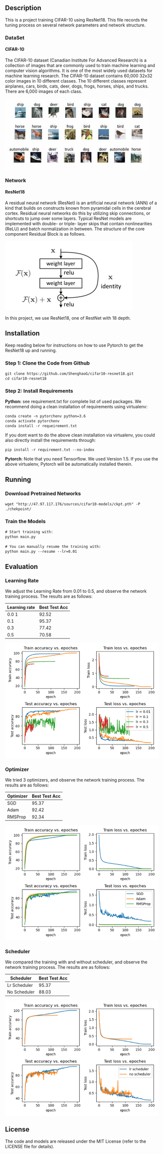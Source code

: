 
## Description
This is a project training CIFAR-10 using ResNet18. This file records the tuning process on several network parameters and network structure.

### DataSet
#### CIFAR-10
The CIFAR-10 dataset (Canadian Institute For Advanced Research) is a collection of images that are commonly used to train machine learning and computer vision algorithms. It is one of the most widely used datasets for machine learning research. The CIFAR-10 dataset contains 60,000 32x32 color images in 10 different classes. The 10 different classes represent airplanes, cars, birds, cats, deer, dogs, frogs, horses, ships, and trucks. There are 6,000 images of each class.

![images](images/CIFAR-10.jfif)

### Network
#### ResNet18
A residual neural network (ResNet) is an artificial neural network (ANN) of a kind that builds on constructs known from pyramidal cells in the cerebral cortex. Residual neural networks do this by utilizing skip connections, or shortcuts to jump over some layers. Typical ResNet models are implemented with double- or triple- layer skips that contain nonlinearities (ReLU) and batch normalization in between. The structure of the core component Residual Block is as follows.

![images](images/Residual_Block.png)

In this project, we use ResNet18, one of RestNet with 18 depth.

## Installation

Keep reading below for instructions on how to use Pytorch to get the ResNet18 up and running.

### Step 1: Clone the Code from Github
```shell
git clone https://github.com/ShenghaoG/cifar10-resnet18.git
cd cifar10-resnet18
```

### Step 2: Install Requirements
**Python:** see requirement.txt for complete list of used packages. We recommend doing a clean installation of requirements using virtualenv:

```shell
conda create -n pytorchenv python=3.6
conda activate pytorchenv
conda install -r requeirement.txt
```
If you dont want to do the above clean installation via virtualenv, you could also directly install the requirements through:
```shell
pip install -r requirement.txt --no-index
```
**Pytorch**: Note that you need Tensorflow. We used Version 1.5. If you use the above virtualenv, Pytorch will be automatically installed therein.

## Running

### Download Pretrained Networks
```shell
wget "http://47.97.117.176/sources/cifar10-models/ckpt.pth" -P ./chekpoint/
```

### Train the Models
```shell
# Start training with: 
python main.py

# You can manually resume the training with: 
python main.py --resume --lr=0.01
```

## Evaluation
### Learning Rate
We adjust the Learning Rate from 0.01 to 0.5, and observe the network training process. The results are as follows:

| Learning rate | Best Test Acc |
| ---- | ---- |
| 0.0 1| 92.52 |
|0.1|95.37|
|0.3|77.42|
|0.5|70.58|
![images](./images/lr_plot.png)

### Optimizer
We tried 3 optimizers, and observe the network training process. The results are as follows:

| Optimizer | Best Test Acc |
| ---- | ---- |
| SGD| 95.37 |
|Adam|92.42|
|RMSProp|92.34|

![images](./images/optimizer_plot.png)

### Scheduler
We compared the training with and without scheduler, and observe the network training process. The results are as follows:

| Scheduler | Best Test Acc |
| ---- | ---- |
| Lr Scheduler| 95.37 |
|No Scheduler|88.03|

![images](./images/scheduler_plot.png)


## License
The code and models are released under the MIT License (refer to the LICENSE file for details).











